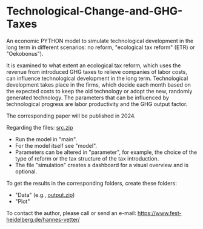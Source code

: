 # Technological-Change-and-GHG-Taxes

An economic PYTHON model to simulate technological development in the long term in different scenarios: no reform, "ecological tax reform" (ETR) or "Oekobonus").

It is examined to what extent an ecological tax reform, which uses the revenue from introduced GHG taxes to relieve companies of labor costs, can influence technological development in the long term. Technological development takes place in the firms, which decide each month based on the expected costs to keep the old technology or adopt the new, randomly generated technology. The parameters that can be influenced by technological progress are labor productivity and the GHG output factor.

The corresponding paper will be published in 2024.

Regarding the files:
[src.zip](https://github.com/HannesVetter/Technological-Change-and-GHG-Taxes/files/14876070/src.zip)
- Run the model in "main".
- For the model itself see "model".
- Parameters can be altered in "parameter", for example, the choice of the type of reform or the tax structure of the tax introduction.
- The file "simulation" creates a dashboard for a visual overview and is optional.

To get the results in the corresponding folders, create these folders:
- "Data" (e.g., [output.zip](https://github.com/HannesVetter/Technological-Change-and-GHG-Taxes/files/14876068/output.zip))
- "Plot"

To contact the author, please call or send an e-mail: https://www.fest-heidelberg.de/hannes-vetter/
